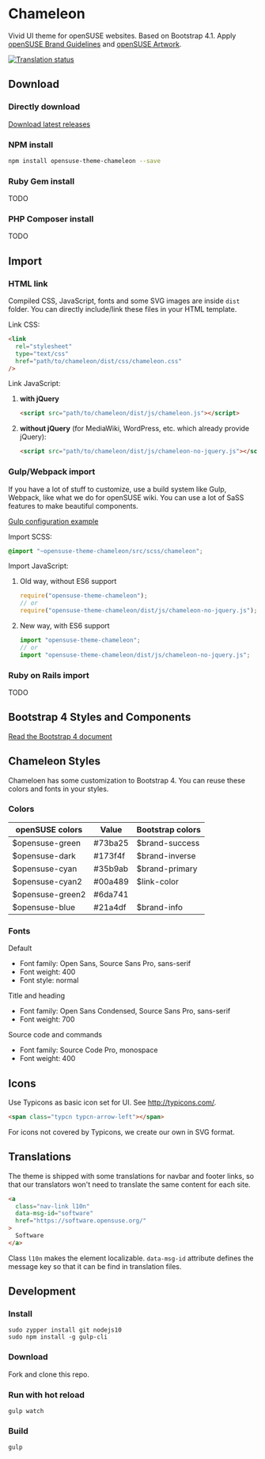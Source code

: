 # Chameleon

Vivid UI theme for openSUSE websites. Based on Bootstrap 4.1. Apply
[openSUSE Brand Guidelines](https://opensuse.github.io/branding-guidelines/) and
[openSUSE Artwork](https://github.com/openSUSE/artwork).

[![Translation status](https://l10n.opensuse.org/widgets/opensuse-theme-chameleon/-/master/svg-badge.svg)](https://l10n.opensuse.org/engage/opensuse-theme-chameleon/?utm_source=widget)

## Download

### Directly download

[Download latest releases](https://github.com/openSUSE/opensuse-theme-chameleon/releases)

### NPM install

```bash
npm install opensuse-theme-chameleon --save
```

### Ruby Gem install

TODO

### PHP Composer install

TODO

## Import

### HTML link

Compiled CSS, JavaScript, fonts and some SVG images are inside `dist` folder.
You can directly include/link these files in your HTML template.

Link CSS:

```html
<link
  rel="stylesheet"
  type="text/css"
  href="path/to/chameleon/dist/css/chameleon.css"
/>
```

Link JavaScript:

1. **with jQuery**

   ```html
   <script src="path/to/chameleon/dist/js/chameleon.js"></script>
   ```

2. **without jQuery** (for MediaWiki, WordPress, etc. which already provide jQuery):

   ```html
   <script src="path/to/chameleon/dist/js/chameleon-no-jquery.js"></script>
   ```

### Gulp/Webpack import

If you have a lot of stuff to customize, use a build system like Gulp, Webpack,
like what we do for openSUSE wiki. You can use a lot of SaSS features to make
beautiful components.

[Gulp configuration example](https://github.com/openSUSE/wiki/blob/master/skins/Chameleon/gulpfile.js)

Import SCSS:

```scss
@import "~opensuse-theme-chameleon/src/scss/chameleon";
```

Import JavaScript:

1. Old way, without ES6 support

   ```js
   require("opensuse-theme-chameleon");
   // or
   require("opensuse-theme-chameleon/dist/js/chameleon-no-jquery.js");
   ```

2. New way, with ES6 support

   ```js
   import "opensuse-theme-chameleon";
   // or
   import "opensuse-theme-chameleon/dist/js/chameleon-no-jquery.js";
   ```

### Ruby on Rails import

TODO

## Bootstrap 4 Styles and Components

[Read the Bootstrap 4 document](https://getbootstrap.com/docs/4.1/getting-started/introduction/)

## Chameleon Styles

Chameloen has some customization to Bootstrap 4. You can reuse these colors and
fonts in your styles.

### Colors

| openSUSE colors   | Value   | Bootstrap colors |
| ----------------- | ------- | ---------------- |
| \$opensuse-green  | #73ba25 | \$brand-success  |
| \$opensuse-dark   | #173f4f | \$brand-inverse  |
| \$opensuse-cyan   | #35b9ab | \$brand-primary  |
| \$opensuse-cyan2  | #00a489 | \$link-color     |
| \$opensuse-green2 | #6da741 |                  |
| \$opensuse-blue   | #21a4df | \$brand-info     |

### Fonts

Default

- Font family: Open Sans, Source Sans Pro, sans-serif
- Font weight: 400
- Font style: normal

Title and heading

- Font family: Open Sans Condensed, Source Sans Pro, sans-serif
- Font weight: 700

Source code and commands

- Font family: Source Code Pro, monospace
- Font weight: 400

## Icons

Use Typicons as basic icon set for UI. See <http://typicons.com/>.

```html
<span class="typcn typcn-arrow-left"></span>
```

For icons not covered by Typicons, we create our own in SVG format.

## Translations

The theme is shipped with some translations for navbar and footer links, so that
our translators won't need to translate the same content for each site.

```html
<a
  class="nav-link l10n"
  data-msg-id="software"
  href="https://software.opensuse.org/"
>
  Software
</a>
```

Class `l10n` makes the element localizable. `data-msg-id` attribute defines the
message key so that it can be find in translation files.

## Development

### Install

```
sudo zypper install git nodejs10
sudo npm install -g gulp-cli
```

### Download

Fork and clone this repo.

### Run with hot reload

```
gulp watch
```

### Build

```
gulp
```

